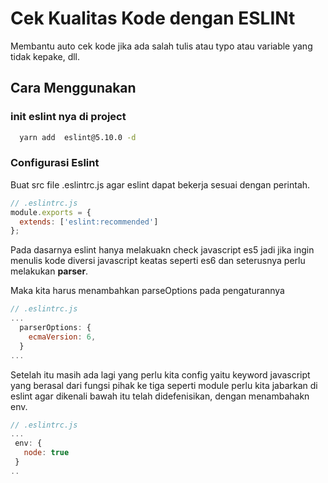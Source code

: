 # Cek Kualitas Kode dengan ESLINt

Membantu auto cek kode jika ada salah tulis atau typo atau variable yang tidak kepake, dll.

## Cara Menggunakan

### init eslint nya di project

```cmd
  yarn add  eslint@5.10.0 -d
```

### Configurasi Eslint

Buat src file .eslintrc.js agar eslint dapat bekerja sesuai dengan perintah.

```js
// .eslintrc.js
module.exports = {
  extends: ['eslint:recommended']
};

```

Pada dasarnya eslint hanya melakuakn check javascript es5 jadi jika ingin menulis kode diversi javascript keatas seperti es6 dan seterusnya perlu melakukan **parser**.

Maka kita harus menambahkan parseOptions pada pengaturannya

```js
// .eslintrc.js
...
  parserOptions: {
    ecmaVersion: 6,
  }
...

```

Setelah itu masih ada lagi yang perlu kita config yaitu keyword javascript yang berasal dari fungsi pihak ke tiga seperti module  perlu kita jabarkan di eslint agar dikenali bawah itu telah didefenisikan, dengan menambahakn env.

```js
// .eslintrc.js
...
 env: {
   node: true
 }
..
```



